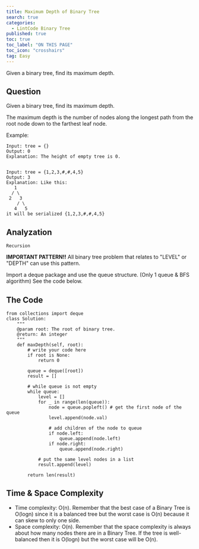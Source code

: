 ```yaml
---
title: Maximum Depth of Binary Tree
search: true
categories:
  - LintCode Binary Tree
published: true
toc: true
toc_label: "ON THIS PAGE"
toc_icon: "crosshairs"
tag: Easy
---
```


Given a binary tree, find its maximum depth.

## Question

Given a binary tree, find its maximum depth.

The maximum depth is the number of nodes along the longest path from the root node down to the farthest leaf node.

Example:
```
Input: tree = {}
Output: 0
Explanation: The height of empty tree is 0.


Input: tree = {1,2,3,#,#,4,5}
Output: 3	
Explanation: Like this:
   1
  / \                
 2   3                
    / \                
   4   5
it will be serialized {1,2,3,#,#,4,5}
```

## Analyzation
`Recursion`

**IMPORTANT PATTERN!!**
All binary tree problem that relates to "LEVEL" or "DEPTH" can use this pattern.

Import a deque package and use the queue structure. (Only 1 queue & BFS algorithm)
See the code below.

## The Code
```
from collections import deque
class Solution:
    """
    @param root: The root of binary tree.
    @return: An integer
    """
    def maxDepth(self, root):
        # write your code here
        if root is None:
            return 0
            
        queue = deque([root])
        result = []

        # while queue is not empty
        while queue:
            level = []
            for _ in range(len(queue)):
                node = queue.popleft() # get the first node of the queue
                level.append(node.val)
                
                # add children of the node to queue
                if node.left:
                    queue.append(node.left)
                if node.right:
                    queue.append(node.right)
                    
            # put the same level nodes in a list
            result.append(level)
        
        return len(result)
```

## Time & Space Complexity
- Time complexity: O(n). Remember that the best case of a Binary Tree is O(logn) since it is a balanced tree but the worst case is O(n) because it can skew to only one side.
- Space complexity: O(n). Remember that the space complexity is always about how many nodes there are in a Binary Tree. If the tree is well-balanced then it is O(logn) but the worst case will be O(n).
